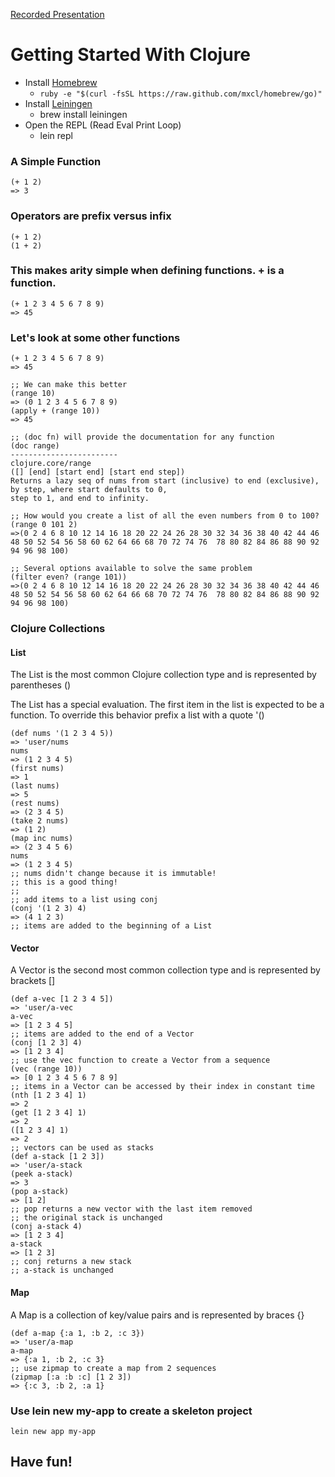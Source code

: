 [Recorded Presentation](http://www.youtube.com/watch?feature=player_embedded&v=3qLESFQK8ok)

# Getting Started With Clojure
* Install [Homebrew](url:http://mxcl.github.io/homebrew/)
	* `ruby -e "$(curl -fsSL https://raw.github.com/mxcl/homebrew/go)"`
* Install [Leiningen](https://github.com/technomancy/leiningen)
	* brew install leiningen
* Open the REPL (Read Eval Print Loop)
	* lein repl

### A Simple Function

	(+ 1 2)
	=> 3

### Operators are prefix versus infix

	(+ 1 2)
	(1 + 2)

### This makes arity simple when defining functions. + is a function. 

	(+ 1 2 3 4 5 6 7 8 9)
	=> 45
### Let's look at some other functions

	(+ 1 2 3 4 5 6 7 8 9)
	=> 45

	;; We can make this better
	(range 10)
	=> (0 1 2 3 4 5 6 7 8 9)
	(apply + (range 10))
	=> 45

	;; (doc fn) will provide the documentation for any function
	(doc range)
	------------------------
	clojure.core/range
	([] [end] [start end] [start end step])
	Returns a lazy seq of nums from start (inclusive) to end (exclusive), 
	by step, where start defaults to 0, 
	step to 1, and end to infinity.
	
	;; How would you create a list of all the even numbers from 0 to 100?
	(range 0 101 2)
	=>(0 2 4 6 8 10 12 14 16 18 20 22 24 26 28 30 32 34 36 38 40 42 44 46 48 50 52 54 56 58 60 62 64 66 68 70 72 74 76  78 80 82 84 86 88 90 92 94 96 98 100)

	;; Several options available to solve the same problem
	(filter even? (range 101))
	=>(0 2 4 6 8 10 12 14 16 18 20 22 24 26 28 30 32 34 36 38 40 42 44 46 48 50 52 54 56 58 60 62 64 66 68 70 72 74 76  78 80 82 84 86 88 90 92 94 96 98 100)

### Clojure Collections 

#### List

The List is the most common Clojure collection type and is represented by parentheses ()

The List has a special evaluation. The first item in the list is expected to be a function. To override this behavior prefix a list with a quote '()

	(def nums '(1 2 3 4 5))
	=> 'user/nums
	nums
	=> (1 2 3 4 5)
	(first nums)
	=> 1
	(last nums)
	=> 5 
	(rest nums)
	=> (2 3 4 5)
	(take 2 nums)
	=> (1 2)
	(map inc nums)
	=> (2 3 4 5 6)
	nums
	=> (1 2 3 4 5)
	;; nums didn't change because it is immutable!
	;; this is a good thing!
	;; 
	;; add items to a list using conj
	(conj '(1 2 3) 4)
	=> (4 1 2 3)
	;; items are added to the beginning of a List

#### Vector

A Vector is the second most common collection type and is represented by brackets []

	(def a-vec [1 2 3 4 5])
	=> 'user/a-vec
	a-vec
	=> [1 2 3 4 5]
	;; items are added to the end of a Vector
	(conj [1 2 3] 4)
	=> [1 2 3 4]
	;; use the vec function to create a Vector from a sequence
	(vec (range 10))
	=> [0 1 2 3 4 5 6 7 8 9]
	;; items in a Vector can be accessed by their index in constant time
	(nth [1 2 3 4] 1)
	=> 2
	(get [1 2 3 4] 1)
	=> 2
	([1 2 3 4] 1)
	=> 2
	;; vectors can be used as stacks
	(def a-stack [1 2 3])
	=> 'user/a-stack
	(peek a-stack)
	=> 3
	(pop a-stack)
	=> [1 2]
	;; pop returns a new vector with the last item removed
	;; the original stack is unchanged
	(conj a-stack 4)
	=> [1 2 3 4]
	a-stack
	=> [1 2 3]
	;; conj returns a new stack
	;; a-stack is unchanged

#### Map

A Map is a collection of key/value pairs and is represented by braces {}

	(def a-map {:a 1, :b 2, :c 3})
	=> 'user/a-map
	a-map
	=> {:a 1, :b 2, :c 3}
	;; use zipmap to create a map from 2 sequences
	(zipmap [:a :b :c] [1 2 3])
	=> {:c 3, :b 2, :a 1}

### Use lein new my-app to create a skeleton project

	lein new app my-app

## Have fun!
